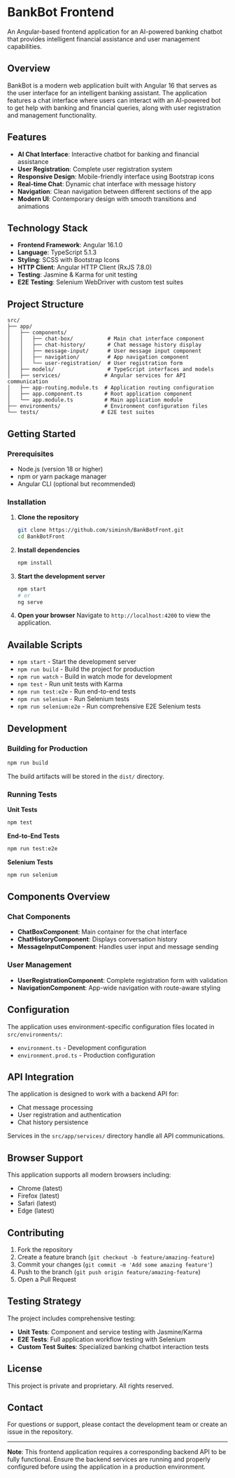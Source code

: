 # BankBot Frontend

An Angular-based frontend application for an AI-powered banking chatbot that provides intelligent financial assistance and user management capabilities.

## Overview

BankBot is a modern web application built with Angular 16 that serves as the user interface for an intelligent banking assistant. The application features a chat interface where users can interact with an AI-powered bot to get help with banking and financial queries, along with user registration and management functionality.

## Features

- **AI Chat Interface**: Interactive chatbot for banking and financial assistance
- **User Registration**: Complete user registration system
- **Responsive Design**: Mobile-friendly interface using Bootstrap icons
- **Real-time Chat**: Dynamic chat interface with message history
- **Navigation**: Clean navigation between different sections of the app
- **Modern UI**: Contemporary design with smooth transitions and animations

## Technology Stack

- **Frontend Framework**: Angular 16.1.0
- **Language**: TypeScript 5.1.3
- **Styling**: SCSS with Bootstrap Icons
- **HTTP Client**: Angular HTTP Client (RxJS 7.8.0)
- **Testing**: Jasmine & Karma for unit testing
- **E2E Testing**: Selenium WebDriver with custom test suites

## Project Structure

```
src/
├── app/
│   ├── components/
│   │   ├── chat-box/           # Main chat interface component
│   │   ├── chat-history/       # Chat message history display
│   │   ├── message-input/      # User message input component
│   │   ├── navigation/         # App navigation component
│   │   └── user-registration/  # User registration form
│   ├── models/                 # TypeScript interfaces and models
│   ├── services/              # Angular services for API communication
│   ├── app-routing.module.ts  # Application routing configuration
│   ├── app.component.ts       # Root application component
│   └── app.module.ts          # Main application module
├── environments/              # Environment configuration files
└── tests/                    # E2E test suites
```

## Getting Started

### Prerequisites

- Node.js (version 18 or higher)
- npm or yarn package manager
- Angular CLI (optional but recommended)

### Installation

1. **Clone the repository**
   ```bash
   git clone https://github.com/siminsh/BankBotFront.git
   cd BankBotFront
   ```

2. **Install dependencies**
   ```bash
   npm install
   ```

3. **Start the development server**
   ```bash
   npm start
   # or
   ng serve
   ```

4. **Open your browser**
   Navigate to `http://localhost:4200` to view the application.

## Available Scripts

- `npm start` - Start the development server
- `npm run build` - Build the project for production
- `npm run watch` - Build in watch mode for development
- `npm test` - Run unit tests with Karma
- `npm run test:e2e` - Run end-to-end tests
- `npm run selenium` - Run Selenium tests
- `npm run selenium:e2e` - Run comprehensive E2E Selenium tests

## Development

### Building for Production

```bash
npm run build
```

The build artifacts will be stored in the `dist/` directory.

### Running Tests

**Unit Tests**
```bash
npm test
```

**End-to-End Tests**
```bash
npm run test:e2e
```

**Selenium Tests**
```bash
npm run selenium
```

## Components Overview

### Chat Components
- **ChatBoxComponent**: Main container for the chat interface
- **ChatHistoryComponent**: Displays conversation history
- **MessageInputComponent**: Handles user input and message sending

### User Management
- **UserRegistrationComponent**: Complete registration form with validation
- **NavigationComponent**: App-wide navigation with route-aware styling

## Configuration

The application uses environment-specific configuration files located in `src/environments/`:
- `environment.ts` - Development configuration
- `environment.prod.ts` - Production configuration

## API Integration

The application is designed to work with a backend API for:
- Chat message processing
- User registration and authentication
- Chat history persistence

Services in the `src/app/services/` directory handle all API communications.

## Browser Support

This application supports all modern browsers including:
- Chrome (latest)
- Firefox (latest)
- Safari (latest)
- Edge (latest)

## Contributing

1. Fork the repository
2. Create a feature branch (`git checkout -b feature/amazing-feature`)
3. Commit your changes (`git commit -m 'Add some amazing feature'`)
4. Push to the branch (`git push origin feature/amazing-feature`)
5. Open a Pull Request

## Testing Strategy

The project includes comprehensive testing:
- **Unit Tests**: Component and service testing with Jasmine/Karma
- **E2E Tests**: Full application workflow testing with Selenium
- **Custom Test Suites**: Specialized banking chatbot interaction tests

## License

This project is private and proprietary. All rights reserved.

## Contact

For questions or support, please contact the development team or create an issue in the repository.

---

**Note**: This frontend application requires a corresponding backend API to be fully functional. Ensure the backend services are running and properly configured before using the application in a production environment.
